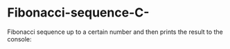 # Fibonacci-sequence-C-
Fibonacci sequence up to a certain number and then prints the result to the console:
